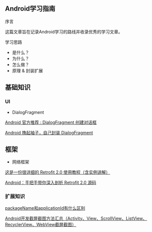 ## Android学习指南

序言

这篇文章旨在记录Android学习的路线并收录优秀的学习文章。

学习思路

 * 是什么？
 * 为什么？
 * 怎么做？
 * 原理 & 封装扩展
    
## 基础知识
### UI
* DialogFragment

[Android 官方推荐 : DialogFragment 创建对话框](https://blog.csdn.net/lmj623565791/article/details/37815413)

[Android 撸起袖子，自己封装 DialogFragment
](https://mp.weixin.qq.com/s?__biz=MzIxNzU1Nzk3OQ==&mid=2247484330&idx=1&sn=b1b4f88041520fa01685a8ca3885ff7e&chksm=97f6bd1ea08134088d28281021cb210d636546057fbf2f5100d6c98a695d67aa20b7bc7237d7&scene=38#wechat_redirect)

## 框架

* 网络框架

[这是一份很详细的 Retrofit 2.0 使用教程（含实例讲解）](https://blog.csdn.net/carson_ho/article/details/73732076)

[Android：手把手带你深入剖析 Retrofit 2.0 源码](https://blog.csdn.net/carson_ho/article/details/73732115)



### 扩展知识

[packageName和applicationId有什么区别](https://blog.csdn.net/u011889786/article/details/54296462)

[Android开发截屏截图方法汇总（Activity、View、ScrollView、ListView、RecyclerView、WebView截屏截图）](https://www.jianshu.com/p/81c413a3692f)
 







